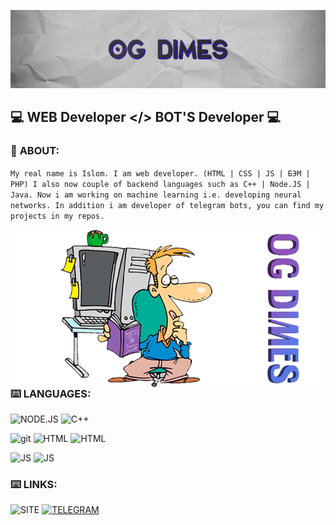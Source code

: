 [![HEADER](https://github.com/Islom4ik/Islom4ik/blob/main/assets/header.png)](https://t.me/OG_DIMES)



## 💻 **WEB Developer </> BOT'S Developer** 💻

### 👤 **ABOUT**:
`My real name is Islom. I am web developer. (HTML | CSS | JS | БЭМ | PHP) I also now couple of backend languages such as C++ | Node.JS | Java. Now i am working on machine learning i.e. developing neural networks. In addition i am developer of telegram bots, you can find my projects in my repos.`

<img src="https://github.com/Islom4ik/Islom4ik/blob/main/assets/programer.png" min-width="645px" max-width="645px" width="645px" align="right" alt="Computador iuriCode">

### ⌨️ **LANGUAGES**:
![NODE.JS](https://img.shields.io/badge/-Node.JS-3ca1f?style=flat&logo=node.js&logoColor=171717) ![C++](https://img.shields.io/badge/-C++-6d24ff?style=flat&logo=C&logoColor=2469ff)

![git](https://img.shields.io/badge/-GIT-011304?style=flat&logo=git&logoColor=2469ff) ![HTML](https://img.shields.io/badge/-HTML5-f09a28?style=flat&logo=html&logoColor=171717) ![HTML](https://img.shields.io/badge/-CSS-2d1aff?style=flat&logo=css&logoColor=171717)

![JS](https://img.shields.io/badge/-JavaScript-e0d914?style=flat&logo=JavaScript&logoColor=171717) ![JS](https://img.shields.io/badge/-Java-e60000?style=flat&logo=oracle&logoColor=171717) 

### ⌨️ **LINKS**:
![SITE](https://img.shields.io/badge/-Coming_Soon-001114?style=flat&logo=V&logoColor=006be6)
[![TELEGRAM](https://img.shields.io/badge/-Telegram-001114?style=flat&logo=telegram&logoColor=006be6)](https://t.me/OG_DIMES)